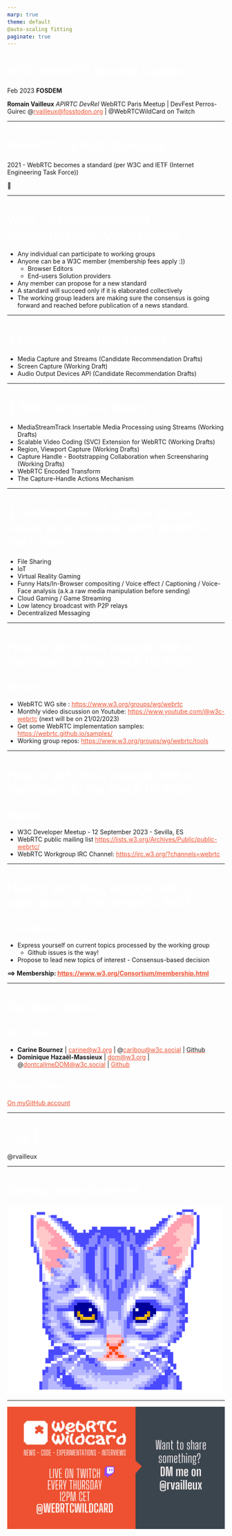 ```yaml
---
marp: true
theme: default
@auto-scaling fitting
paginate: true
---
```



<style>
section {
  color: #fff;
  background: #ef5131;
  font-family: monospace;
}

h1, h2, h3 {
  color:#fff
}

a {
  color: #ef5131;
  text-decoration: underline #ef5131;
}

img.emoji {
  width:150px;
  height: auto;
  background-color: #fff;
  border-radius: 50%;
}

img{
  background-color: transparent;
}

</style> 


# W3C WebRTC Meetup Update
Feb 2023
**FOSDEM**


**Romain Vailleux**
_APIRTC DevRel_
WebRTC Paris Meetup | DevFest Perros-Guirec 
@rvailleux@fosstodon.org | @WebRTCWildCard on Twitch

---


# WebRTC - a W3C Standard
2021 - WebRTC becomes a standard 
(per W3C and IETF (Internet Engineering Task Force))

:tada:

---
<!--
backgroundColor: #fff
color: #EF5131
 -->
# W3C - a Community-led Standardization Organization
- Any individual can participate to working groups
- Anyone can be a W3C member (membership fees apply :))
  - Browser Editors
  - End-users Solution providers
- Any member can propose for a new standard
- A standard will succeed only if it is elaborated collectively
- The working group leaders are making sure the consensus is going forward and reached before publication of a news standard.

---
<!--
backgroundColor: #EF5131
color: #FFF
 -->
# :rocket: Deployed/Matured topics
- Media Capture and Streams (Candidate Recommendation Drafts)
- Screen Capture (Working Draft)
- Audio Output Devices API (Candidate Recommendation Drafts)

---
# :baby: Still in progress topics
- MediaStreamTrack Insertable Media Processing using Streams (Working Drafts)
- Scalable Video Coding (SVC) Extension for WebRTC (Working Drafts)
- Region, Viewport Capture (Working Drafts)
- Capture Handle - Bootstrapping Collaboration when Screensharing (Working Drafts)
- WebRTC Encoded Transform 
- The Capture-Handle Actions Mechanism

---
<!--
backgroundColor: #fff
color: #EF5131
 -->
# :eyes: Get inspired - A glance at use cases to be covered with WebRTC in the future
- File Sharing
- IoT
- Virtual Reality Gaming
- Funny Hats/In-Browser compositing / Voice effect / Captioning / Voice-Face analysis (a.k.a raw media manipulation before sending)
- Cloud Gaming / Game Streaming
- Low latency broadcast with P2P relays
- Decentralized Messaging

---
<!--
backgroundColor: #fff
color: #EF5131
 -->
# How to get infos, engage with or contribute to the WebRTC WG?
## Get Info
- WebRTC WG site : https://www.w3.org/groups/wg/webrtc
- Monthly video discussion on Youtube: https://www.youtube.com/@w3c-webrtc (next will be on 21/02/2023)
- Get some WebRTC implementation samples: https://webrtc.github.io/samples/ 
- Working group repos: https://www.w3.org/groups/wg/webrtc/tools
---

# How to get infos, engage with or contribute to the WebRTC WG?
## Engage

- W3C Developer Meetup - 12 September 2023 - Sevilla, ES 
- WebRTC public mailing list https://lists.w3.org/Archives/Public/public-webrtc/
- WebRTC Workgroup IRC Channel: https://irc.w3.org/?channels=webrtc

---

# How to get infos, engage with or contribute to the WebRTC WG?
## Contribute
- Express yourself on current topics processed by the working group
  - Github issues is the way!
- Propose to lead new topics of interest - Consensus-based decision


**==> Membership: https://www.w3.org/Consortium/membership.html**
  
---
# Get more infos:
## W3C Staff 
- **Carine Bournez** | carine@w3.org | @caribou@w3c.social | [Github]()
- **Dominique Hazaël-Massieux** | dom@w3.org | @dontcallmeDOM@w3c.social | [Github](https://github.com/dontcallmedom) 
## These slides
[On myGitHub account](https://rvailleux.github.io/presentations/W3C_WebRTC_Workgroup_Update/index.html)

---
<!--
backgroundColor: #EF5131
color: #fff
-->
# Thx :pray:
@rvailleux

---
# Worthy advertisement
![](assets/cat_animation.gif)

---
![bg](assets/Dev.apirtc.com(2).png)